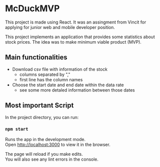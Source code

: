 # McDuckMVP

This project is made using React. It was an assingment from Vincit for applying for junior web and mobile developer position.

This project implements an application that provides some statistics about stock prices. The idea was to make minimum viable product (MVP).

## Main functionalities

- Download csv file with information of the stock
  - columns separated by ","
  - first line has the column names
- Choose the start date and end date within the data rate
  - see some more detaled information between those dates

## Most important Script

In the project directory, you can run:

### `npm start`

Runs the app in the development mode.\
Open [http://localhost:3000](http://localhost:3000) to view it in the browser.

The page will reload if you make edits.\
You will also see any lint errors in the console.

